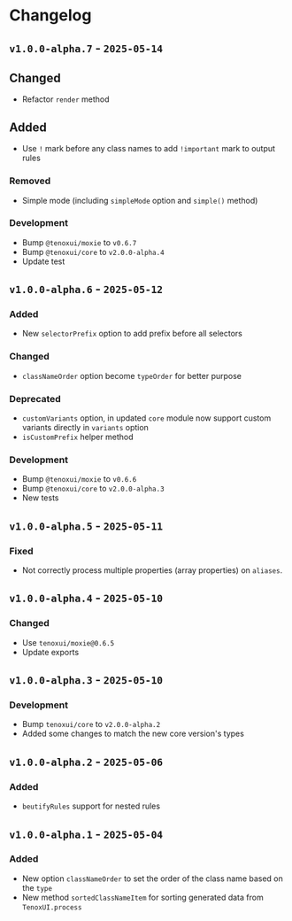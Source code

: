 # Changelog

## `v1.0.0-alpha.7` - `2025-05-14`

## Changed

- Refactor `render` method

## Added

- Use `!` mark before any class names to add `!important` mark to output rules

### **Removed**

- Simple mode (including `simpleMode` option and `simple()` method)

### Development

- Bump `@tenoxui/moxie` to `v0.6.7`
- Bump `@tenoxui/core` to `v2.0.0-alpha.4`
- Update test

## `v1.0.0-alpha.6` - `2025-05-12`

### Added

- New `selectorPrefix` option to add prefix before all selectors

### Changed

- `classNameOrder` option become `typeOrder` for better purpose

### **Deprecated**

- `customVariants` option, in updated `core` module now support custom variants directly in `variants` option
- `isCustomPrefix` helper method

### Development

- Bump `@tenoxui/moxie` to `v0.6.6`
- Bump `@tenoxui/core` to `v2.0.0-alpha.3`
- New tests

## `v1.0.0-alpha.5` - `2025-05-11`

### Fixed

- Not correctly process multiple properties (array properties) on `aliases`.

## `v1.0.0-alpha.4` - `2025-05-10`

### Changed

- Use `tenoxui/moxie@0.6.5`
- Update exports

## `v1.0.0-alpha.3` - `2025-05-10`

### Development

- Bump `tenoxui/core` to `v2.0.0-alpha.2`
- Added some changes to match the new core version's types

## `v1.0.0-alpha.2` - `2025-05-06`

### Added

- `beutifyRules` support for nested rules

## `v1.0.0-alpha.1` - `2025-05-04`

### Added

- New option `classNameOrder` to set the order of the class name based on the `type`
- New method `sortedClassNameItem` for sorting generated data from `TenoxUI.process`

